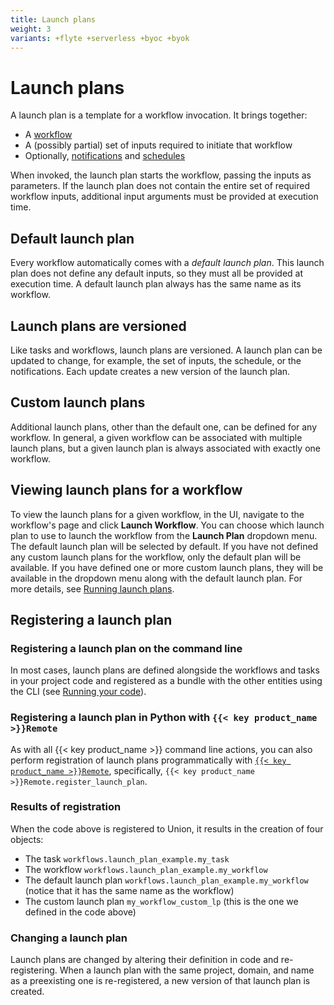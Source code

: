 ```yaml
---
title: Launch plans
weight: 3
variants: +flyte +serverless +byoc +byok
---
```


# Launch plans

A launch plan is a template for a workflow invocation.
It brings together:

* A [workflow](../workflows/_index.md)
* A (possibly partial) set of inputs required to initiate that workflow
* Optionally, [notifications](./notifications.md) and [schedules](./schedules.md)

When invoked, the launch plan starts the workflow, passing the inputs as parameters.
If the launch plan does not contain the entire set of required workflow inputs, additional input arguments must be provided at execution time.

## Default launch plan

Every workflow automatically comes with a *default launch plan*.
This launch plan does not define any default inputs, so they must all be provided at execution time.
A default launch plan always has the same name as its workflow.

## Launch plans are versioned

Like tasks and workflows, launch plans are versioned.
A launch plan can be updated to change, for example, the set of inputs, the schedule, or the notifications.
Each update creates a new version of the launch plan.

## Custom launch plans

Additional launch plans, other than the default one, can be defined for any workflow.
In general, a given workflow can be associated with multiple launch plans, but a given launch plan is always associated with exactly one workflow.

## Viewing launch plans for a workflow

To view the launch plans for a given workflow, in the UI, navigate to the workflow's page and click **Launch Workflow**.
You can choose which launch plan to use to launch the workflow from the **Launch Plan** dropdown menu.
The default launch plan will be selected by default. If you have not defined any custom launch plans for the workflow, only the default plan will be available.
If you have defined one or more custom launch plans, they will be available in the dropdown menu along with the default launch plan.
For more details, see [Running launch plans](./running-launch-plans.md).

## Registering a launch plan

### Registering a launch plan on the command line

In most cases, launch plans are defined alongside the workflows and tasks in your project code and registered as a bundle with the other entities using the CLI (see [Running your code](../../development-cycle/running-your-code.md)).

### Registering a launch plan in Python with `{{< key product_name >}}Remote`

As with all {{< key product_name >}} command line actions, you can also perform registration of launch plans programmatically with [`{{< key product_name >}}Remote`](../../development-cycle/union-remote/_index.md), specifically, `{{< key product_name >}}Remote.register_launch_plan`.

### Results of registration

When the code above is registered to Union, it results in the creation of four objects:

* The task `workflows.launch_plan_example.my_task`
* The workflow `workflows.launch_plan_example.my_workflow`
* The default launch plan `workflows.launch_plan_example.my_workflow` (notice that it has the same name as the workflow)
* The custom launch plan `my_workflow_custom_lp` (this is the one we defined in the code above)

### Changing a launch plan

Launch plans are changed by altering their definition in code and re-registering.
When a launch plan with the same project, domain, and name as a preexisting one is re-registered, a new version of that launch plan is created.
